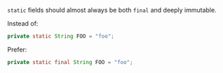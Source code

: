 `static` fields should almost always be both `final` and deeply immutable.

Instead of:

```java
private static String FOO = "foo";
```

Prefer:

```java
private static final String FOO = "foo";
```
